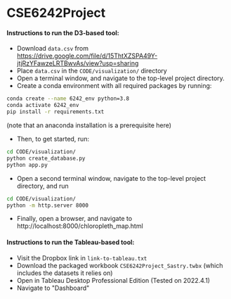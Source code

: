 # CSE6242Project

#### Instructions to run the D3-based tool:
* Download `data.csv` from https://drive.google.com/file/d/15ThtXZSPA49Y-jtjRzYFawzeLRTBwvAs/view?usp=sharing
* Place `data.csv` in the `CODE/visualization/` directory
* Open a terminal window, and navigate to the top-level project directory.
* Create a conda environment with all required packages by running: 
```bash
conda create --name 6242_env python=3.8
conda activate 6242_env
pip install -r requirements.txt
```
(note that an anaconda installation is a prerequisite here)
* Then, to get started, run:
```bash
cd CODE/visualization/
python create_database.py
python app.py
```
* Open a second terminal window, navigate to the top-level project directory, and run
```bash
cd CODE/visualization/
python -m http.server 8000
```
* Finally, open a browser, and navigate to http://localhost:8000/chloropleth_map.html

#### Instructions to run the Tableau-based tool:
* Visit the Dropbox link in `link-to-tableau.txt`
* Download the packaged workbook `CSE6242Project_Sastry.twbx` (which includes the datasets it relies on)
* Open in Tableau Desktop Professional Edition (Tested on 2022.4.1)
* Navigate to "Dashboard"
